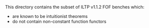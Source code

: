 This directory contains the subset of ILTP v1.1.2 FOF benches which:
- are known to be intuitionist theorems
- do not contain non-constant function functors

